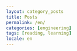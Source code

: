 ```yaml
---
layout: category_posts
title: Posts
permalink: /en/
categories: [engineering]
tags: [reading, learning]
locale: en
---
```

